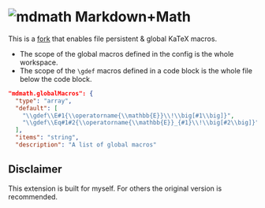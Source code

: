 # ![mdmath](img/icon.png) Markdown+Math


This is a [fork](https://github.com/goessner/mdmath) that enables file persistent & global KaTeX macros.

- The scope of the global macros defined in the config is the whole workspace.
- The scope of the `\gdef` macros defined in a code block is the whole file below the code block.

```json
"mdmath.globalMacros": {
  "type": "array",
  "default": [
    "\\gdef\\E#1{\\operatorname{\\mathbb{E}}\\!\\big[#1\\big]}",
    "\\gdef\\Eq#1#2{\\operatorname{\\mathbb{E}}_{#1}\\!\\big[#2\\big]}"
  ],
  "items": "string",
  "description": "A list of global macros"
```

## Disclaimer

This extension is built for myself. For others the original version is recommended.
